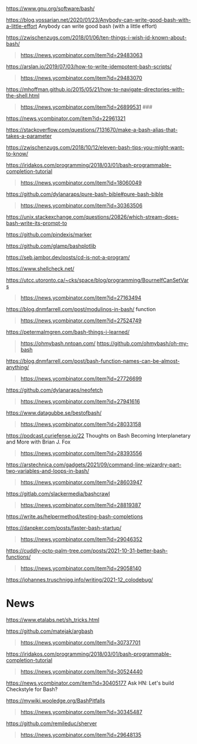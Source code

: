 https://www.gnu.org/software/bash/

https://blog.yossarian.net/2020/01/23/Anybody-can-write-good-bash-with-a-little-effort Anybody can write good bash (with a little effort)

https://zwischenzugs.com/2018/01/06/ten-things-i-wish-id-known-about-bash/
> https://news.ycombinator.com/item?id=29483063

https://arslan.io/2019/07/03/how-to-write-idempotent-bash-scripts/
> https://news.ycombinator.com/item?id=29483070

https://mhoffman.github.io/2015/05/21/how-to-navigate-directories-with-the-shell.html
> https://news.ycombinator.com/item?id=26899531 ###

https://news.ycombinator.com/item?id=22961321

https://stackoverflow.com/questions/7131670/make-a-bash-alias-that-takes-a-parameter

https://zwischenzugs.com/2018/10/12/eleven-bash-tips-you-might-want-to-know/

https://iridakos.com/programming/2018/03/01/bash-programmable-completion-tutorial
> https://news.ycombinator.com/item?id=18060049

https://github.com/dylanaraps/pure-bash-bible#pure-bash-bible
> https://news.ycombinator.com/item?id=30363506

https://unix.stackexchange.com/questions/20826/which-stream-does-bash-write-its-prompt-to

https://github.com/pindexis/marker

https://github.com/glamp/bashplotlib

https://seb.jambor.dev/posts/cd-is-not-a-program/

https://www.shellcheck.net/

https://utcc.utoronto.ca/~cks/space/blog/programming/BourneIfCanSetVars
> https://news.ycombinator.com/item?id=27163494

https://blog.dnmfarrell.com/post/modulinos-in-bash/ function
> https://news.ycombinator.com/item?id=27524749

https://petermalmgren.com/bash-things-i-learned/
> https://ohmybash.nntoan.com/
 > https://github.com/ohmybash/oh-my-bash

https://blog.dnmfarrell.com/post/bash-function-names-can-be-almost-anything/
> https://news.ycombinator.com/item?id=27726699

https://github.com/dylanaraps/neofetch
> https://news.ycombinator.com/item?id=27941616

https://www.datagubbe.se/bestofbash/
> https://news.ycombinator.com/item?id=28033158

https://podcast.curiefense.io/22 Thoughts on Bash Becoming Interplanetary and More with Brian J. Fox
> https://news.ycombinator.com/item?id=28393556

https://arstechnica.com/gadgets/2021/09/command-line-wizardry-part-two-variables-and-loops-in-bash/
> https://news.ycombinator.com/item?id=28603947

https://gitlab.com/slackermedia/bashcrawl
> https://news.ycombinator.com/item?id=28819387

https://write.as/helpermethod/testing-bash-completions

https://danpker.com/posts/faster-bash-startup/
> https://news.ycombinator.com/item?id=29046352

https://cuddly-octo-palm-tree.com/posts/2021-10-31-better-bash-functions/
> https://news.ycombinator.com/item?id=29058140

https://johannes.truschnigg.info/writing/2021-12_colodebug/

# News
https://www.etalabs.net/sh_tricks.html

https://github.com/matejak/argbash
> https://news.ycombinator.com/item?id=30737701

https://iridakos.com/programming/2018/03/01/bash-programmable-completion-tutorial
> https://news.ycombinator.com/item?id=30524440

https://news.ycombinator.com/item?id=30405177 Ask HN: Let's build Checkstyle for Bash?

https://mywiki.wooledge.org/BashPitfalls
> https://news.ycombinator.com/item?id=30345487

https://github.com/remileduc/sherver
> https://news.ycombinator.com/item?id=29648135